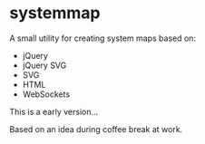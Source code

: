 # systemmap

A small utility for creating system maps based on:

* jQuery
* jQuery SVG
* SVG
* HTML
* WebSockets

This is a early version...

Based on an idea during coffee break at work.
